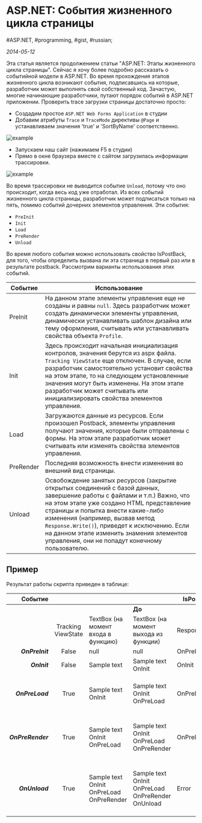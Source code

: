 # ASP.NET: События жизненного цикла страницы

#ASP.NET, #programming, #gist, #russian;

_2014-05-12_

Эта статья является продолжением статьи "ASP.NET: Этапы жизненного цикла страницы". Сейчас я хочу более подробно рассказать о событийной модели в ASP.NET. Во время прохождения этапов жизненного цикла возникают события, подписавшись на которые, разработчик может выполнять свой собственный код. Зачастую, многие начинающие разработчики, путают порядок событий в ASP.NET приложении. 
Проверить trace загрузки страницы достаточно просто:

* Создадим простое ```ASP.NET Web Forms Application``` в студии
* Добавим атрибуты ```Trace``` и ```TraceMode``` директивы ```@Page``` и устанавливаем значения 'true' и 'SortByName' соответственно.

![example](https://2.bp.blogspot.com/-t8kJhuvsFzY/U2dzRQx22fI/AAAAAAAABA4/joxV8eAvuIE/s1600/Untitled.png)


* Запускаем наш сайт (нажимаем F5 в студии)
* Прямо в окне браузера вместе с сайтом загрузилась информации трассировки.

![example](https://4.bp.blogspot.com/-6tgWMi1IZHk/U2d3K3cYC7I/AAAAAAAABBE/vDJc1nhg8FU/s1600/22.png)

Во время трассировки не выводится событие ```Unload```, потому что оно происходит, когда весь код уже отработал. Из всех событий жизненного цикла страницы, разработчик может подписаться только на пять, помимо событий дочерних элементов управления. Эти события: 

* ```PreInit```
* ```Init```
* ```Load```
* ```PreRender```
* ```Unload```

Во время любого события можно использовать свойство IsPostBack, для того, чтобы определить вызвана ли эта страница в первый раз или в результате postback. Рассмотрим варианты использования этих событий.

| Событие | Использование |
| ------ | ----------- |
| PreInit | На данном этапе элементы управления еще не созданы и равны ```null```. Здесь разработчик может создать динамически элементы управления, динамически устанавливать шаблон дизайна или тему оформления, считывать или устанавливать свойства объекта ```Profile```. |
| Init | Здесь происходит начальная инициализация контролов, значения берутся из aspx файла. ```Tracking ViewState``` еще отключен. В случае, если разработчик самостоятельно установит свойства на этом этапе, то на следующем установленные значения могут быть изменены. На этом этапе разработчик может считывать или инициализировать свойства элементов управления. |
| Load | Загружаются данные из ресурсов. Если произошел Postback, элементы управления получают значения, которые были отправлены с формы. На этом этапе разработчик может считывать или изменять свойства элементов управления. |
| PreRender | Последняя возможность внести изменения во внешний вид страницы. |
| Unload | Освобождение занятых ресурсов (закрытие открытых соединений с базой данных, завершение работы с файлами и т.п.) Важно, что на этом этапе уже создано HTML представление страницы и попытка внести какие-либо изменения (например, вызвав метод ```Response.Write()```), приведет к исключению. Если на данном этапе изменить знамения элементов управления, они не попадут конечному пользователю. |

## Пример

<script src="https://gist.github.com/greybax/d4147fb046cf9b3cf7d3.js"></script> 

Результат работы скрипта приведен в таблице:

| Событие |||| IsPostBack |||||
| --------: | :------: | -------- | -------- | -------- | -------- | -------- | -------- | -------- |
|||| **До** |||| **После** ||
|| Tracking ViewState | TextBox (на момент входа в функцию) | TextBox (на момент выхода из функции) | Response.Write | Tracking ViewState | TextBox (на момент входа в функцию) | TextBox (на момент выхода из функции) | Response.Write |
| ***OnPreInit*** | False | null | null | OnPreInit | False | null | null | OnPreInit |
| ***OnInit*** | False | Sample text | Sample text OnInit | OnInit | False | Sample text | Sample text OnInit | OnInit |
| ***OnPreLoad*** | True | Sample text OnInit | Sample text OnInit OnPreLoad | OnPreLoad | True | Sample text OnInit OnPreLoad OnPreRender | Sample text OnInit OnPreLoad OnPreRender OnPreLoad | OnPreLoad |
| ***OnPreRender*** | True | Sample text OnInit OnPreLoad | Sample text OnInit OnPreLoad OnPreRender | OnPreRender | True | Sample text OnInit OnPreLoad OnPreRender OnPreLoad | Sample text OnInit OnPreLoad OnPreRender OnPreLoad OnPreRender | OnPreRender |
| ***OnUnload*** | True | Sample text OnInit OnPreLoad OnPreRender | Sample text OnInit OnPreLoad OnPreRender OnUnload | Error | True | Sample text OnInit OnPreLoad OnPreRender OnPreLoad OnPreRender | Sample text OnInit OnPreLoad OnPreRender OnPreLoad OnPreRender OnUnload | Error |